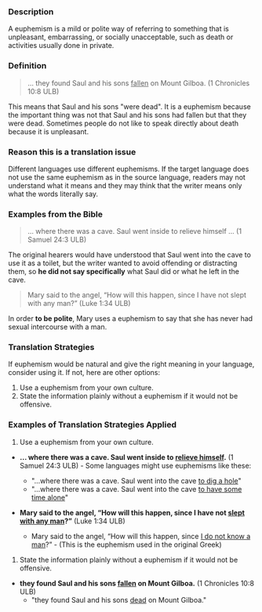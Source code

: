
### Description

A euphemism is a mild or polite way of referring to something that is unpleasant, embarrassing, or socially unacceptable, such as death or activities usually done in private.

### Definition

>... they found Saul and his sons <u>fallen</u> on Mount Gilboa. (1 Chronicles 10:8 ULB)

This means that Saul and his sons "were dead". It is a euphemism because the important thing was not that Saul and his sons had fallen but that they were dead. Sometimes people do not like to speak directly about death because it is unpleasant.

### Reason this is a translation issue

Different languages use different euphemisms. If the target language does not use the same euphemism as in the source language, readers may not understand what it means and they may think that the writer means only what the words literally say.

### Examples from the Bible

>... where there was a cave. Saul went inside to relieve himself ... (1 Samuel 24:3 ULB)

The original hearers would have understood that Saul went into the cave to use it as a toilet, but the writer wanted to avoid offending or distracting them, so **he did not say specifically** what Saul did or what he left in the cave.

> Mary said to the angel, “How will this happen, since I have not slept with any man?” (Luke 1:34 ULB)

In order **to be polite**, Mary uses a euphemism to say that she has never had sexual intercourse with a man.

### Translation Strategies

If euphemism would be natural and give the right meaning in your language, consider using it. If not, here are other options:

1. Use a euphemism from your own culture.
1. State the information plainly without a euphemism if it would not be offensive.

### Examples of Translation Strategies Applied

1. Use a euphemism from your own culture.

* **... where there was a cave. Saul went inside to <u>relieve himself</u>.** (1 Samuel 24:3 ULB) - Some languages might use euphemisms like these:
    * "...where there was a cave. Saul went into the cave <u>to dig a hole</u>"
    * "...where there was a cave. Saul went into the cave <u>to have some time alone</u>"

* **Mary said to the angel, “How will this happen, since I have not <u>slept with any man</u>?”** (Luke 1:34 ULB)
    * Mary said to the angel, “How will this happen, since <u>I do not know a man</u>?” - (This is the euphemism used in the original Greek)

1. State the information plainly without a euphemism if it would not be offensive.

* **they found Saul and his sons <u>fallen</u> on Mount Gilboa.** (1 Chronicles 10:8 ULB)
    * "they found Saul and his sons <u>dead</u> on Mount Gilboa."


